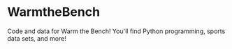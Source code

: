 # WarmtheBench
Code and data for Warm the Bench! You'll find Python programming, sports data sets, and more!
